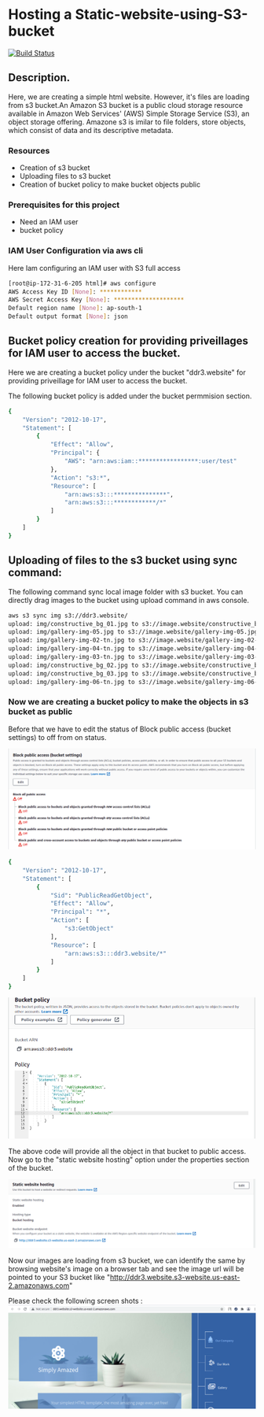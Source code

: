 # Hosting a Static-website-using-S3-bucket



[![Build Status](https://travis-ci.org/joemccann/dillinger.svg?branch=master)](https://travis-ci.org/joemccann/dillinger)

## Description.
Here, we are creating a simple html website. However, it's files are loading from s3 bucket.An Amazon S3 bucket is a public cloud storage resource available in Amazon Web Services' (AWS) Simple Storage Service (S3), an object storage offering. Amazone s3 is imilar to file folders, store objects, which consist of data and its descriptive metadata.
### Resources
- Creation of s3 bucket
- Uploading files to s3 bucket
- Creation of bucket policy to make bucket objects public

### Prerequisites for this project

- Need an IAM user
- bucket policy

### IAM User Configuration via aws cli

Here Iam configuring an IAM user with S3 full access
```sh
[root@ip-172-31-6-205 html]# aws configure
AWS Access Key ID [None]: ************
AWS Secret Access Key [None]: ********************
Default region name [None]: ap-south-1
Default output format [None]: json
```
## Bucket policy creation for providing priveillages for IAM user to access the bucket.
Here we are creating a bucket policy under the bucket "ddr3.website" for providing priveillage for IAM user to access the bucket.

The following bucket policy is added under the bucket permmision section.
```sh
{
    "Version": "2012-10-17",
    "Statement": [
        {
            "Effect": "Allow",
            "Principal": {
                "AWS": "arn:aws:iam::*****************:user/test"
            },
            "Action": "s3:*",
            "Resource": [
                "arn:aws:s3:::***************",
                "arn:aws:s3:::************/*"
            ]
        }
    ]
}
```


## Uploading of files to the s3 bucket using sync command:
The following command sync local image folder with s3 bucket. You can directly drag images to the bucket using upload command in aws console.


```sh
aws s3 sync img s3://ddr3.website/
upload: img/constructive_bg_01.jpg to s3://image.website/constructive_bg_01.jpg
upload: img/gallery-img-05.jpg to s3://image.website/gallery-img-05.jpg
upload: img/gallery-img-02-tn.jpg to s3://image.website/gallery-img-02-tn.jpg
upload: img/gallery-img-04-tn.jpg to s3://image.website/gallery-img-04-tn.jpg
upload: img/gallery-img-03-tn.jpg to s3://image.website/gallery-img-03-tn.jpg
upload: img/constructive_bg_02.jpg to s3://image.website/constructive_bg_02.jpg
upload: img/constructive_bg_03.jpg to s3://image.website/constructive_bg_03.jpg
upload: img/gallery-img-06-tn.jpg to s3://image.website/gallery-img-06-tn.jpg
```

### Now we are creating a bucket policy to make the objects in s3 bucket as public
Before that we have to edit the status of Block public access (bucket settings) to off from on status.

![alt text](https://github.com/rony-james/Static-website-using-S3-bucket/blob/main/ddr1.png?raw=true)



```sh
{
    "Version": "2012-10-17",
    "Statement": [
        {
            "Sid": "PublicReadGetObject",
            "Effect": "Allow",
            "Principal": "*",
            "Action": [
                "s3:GetObject"
            ],
            "Resource": [
                "arn:aws:s3:::ddr3.website/*"
            ]
        }
    ]
}
```
![alt text](https://github.com/rony-james/Static-website-using-S3-bucket/blob/main/ddr2.png?raw=true)

The above code will provide all the object in that bucket to public access.
Now go to the "static website hosting" option under the properties section of the bucket.

![alt text](https://github.com/rony-james/Static-website-using-S3-bucket/blob/main/ddr4.png?raw=true)

Now our images are loading from s3 bucket, we can identify the same by browsing website's image on a browser tab and see the image url will be pointed to your S3 bucket like "http://ddr3.website.s3-website.us-east-2.amazonaws.com"

Please check the following screen shots :
![alt text](https://github.com/rony-james/Static-website-using-S3-bucket/blob/main/ddr3.png?raw=true)


